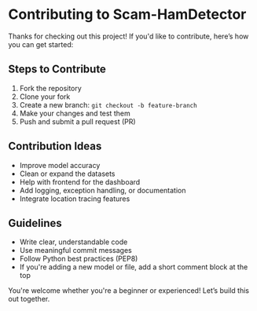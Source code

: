 # Contributing to Scam-HamDetector

Thanks for checking out this project! If you'd like to contribute, here’s how you can get started:

## Steps to Contribute

1. Fork the repository
2. Clone your fork
3. Create a new branch: `git checkout -b feature-branch`
4. Make your changes and test them
5. Push and submit a pull request (PR)

## Contribution Ideas
- Improve model accuracy
- Clean or expand the datasets
- Help with frontend for the dashboard
- Add logging, exception handling, or documentation
- Integrate location tracing features

## Guidelines

- Write clear, understandable code
- Use meaningful commit messages
- Follow Python best practices (PEP8)
- If you're adding a new model or file, add a short comment block at the top

You're welcome whether you're a beginner or experienced! Let’s build this out together.
